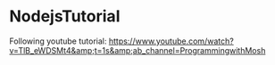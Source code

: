 # NodejsTutorial
Following youtube tutorial: https://www.youtube.com/watch?v=TlB_eWDSMt4&amp;t=1s&amp;ab_channel=ProgrammingwithMosh
